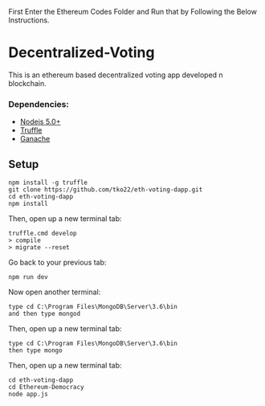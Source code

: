First Enter the Ethereum Codes Folder and Run that by Following the Below Instructions.
# Decentralized-Voting
This is an ethereum based decentralized voting app developed n blockchain.
### Dependencies:
- [Nodejs 5.0+](https://nodejs.org/en/)
- [Truffle](https://github.com/trufflesuite/truffle)
- [Ganache](http://truffleframework.com/ganache/)

## Setup
```
npm install -g truffle
git clone https://github.com/tko22/eth-voting-dapp.git
cd eth-voting-dapp
npm install
```
Then, open up a new terminal tab:
```
truffle.cmd develop
> compile
> migrate --reset
```
Go back to your previous tab:
```
npm run dev
```
Now open another terminal:
```
type cd C:\Program Files\MongoDB\Server\3.6\bin
and then type mongod

```
Then, open up a new terminal tab:
```
type cd C:\Program Files\MongoDB\Server\3.6\bin
then type mongo

```
Then, open up a new terminal tab:
```
cd eth-voting-dapp
cd Ethereum-Democracy
node app.js

